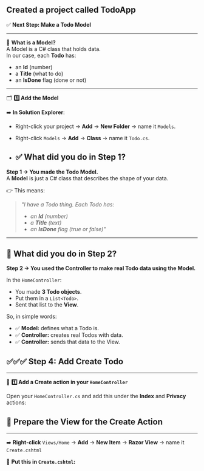 ﻿## Created a project called  TodoApp

✅ **Next Step: Make a Todo Model**

---

📌 **What is a Model?**  
A Model is a C# class that holds data.  
In our case, each **Todo** has:
- an **Id** (number)
- a **Title** (what to do)
- an **IsDone** flag (done or not)

---

🗂️ **1️⃣ Add the Model**

➡️ **In Solution Explorer**:  
- Right-click your project → **Add** → **New Folder** → name it `Models`.  
- Right-click `Models` → **Add** → **Class** → name it `Todo.cs`.


- ## ✅ What did you do in Step 1?

**Step 1 → You made the Todo Model.**  
A **Model** is just a C# class that describes the shape of your data.

👉 This means:  
> *"I have a Todo thing. Each Todo has:*  
> - *an **Id** (number)*  
> - *a **Title** (text)*  
> - *an **IsDone** flag (true or false)"*

---

## 📌 What did you do in Step 2?

**Step 2 → You used the Controller to make real Todo data using the Model.**

In the `HomeController`:
- You made **3 Todo objects**.
- Put them in a `List<Todo>`.
- Sent that list to the **View**.

So, in simple words:  
- ✅ **Model:** defines what a Todo is.  
- ✅ **Controller:** creates real Todos with data.  
- ✅ **Controller:** sends that data to the View.

## ✅✅✅ Step 4: Add Create Todo

---

📌 **1️⃣ Add a Create action in your `HomeController`**

Open your `HomeController.cs` and add this under the **Index** and **Privacy** actions:


## 📝 Prepare the View for the Create Action

---

➡️ **Right-click** `Views/Home` → **Add** → **New Item** → **Razor View** → name it `Create.cshtml`

📌 **Put this in `Create.cshtml`:**

